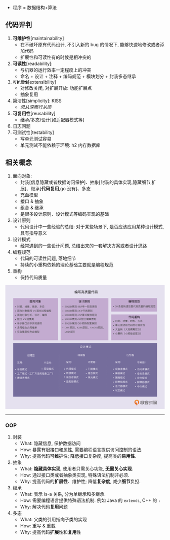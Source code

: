 - 程序 = 数据结构+算法

## 代码评判

1. **可维护性**[maintainability]
   - 在不破坏原有代码设计, 不引入新的 bug 的情况下, 能够快速地修改或者添加代码
   - 扩展性和可读性有的时候是相冲突的
2. **可读性**[readability]:
   - 与机器的运行效率一定程度上的冲突
   - 命名 + 设计 + 注释 + 编码规范 + 模块划分 + 封装多态继承
3. **`可扩展性`**[extensibility]
   - 对修改关闭, 对扩展开放: 功能扩展点
   - 抽象复用
4. 简洁性[simplicity]: KISS
   - _思从深而行从简_
5. **可复用性**[reusability]
   - 继承/多态/设计[如适配器模式等]
6. 日志问题
7. 可测试性[testability]
   - 写单元测试容易
   - 单元测试不能依赖于环境: h2 内存数据库

## 相关概念

1. 面向对象:
   - 封装[信息隐藏或者数据访问保护]、抽象[封装的具体实现,隐藏细节,扩展]、继承[**代码复用**,go 没有]、多态
   - 充血模型
   - 接口 & 抽象
   - 组合 & 继承
   - 是很多设计原则、设计模式等编码实现的基础
2. 设计原则
   - 代码设计中一些经验的总结: 对于某些场景下, 是否应该应用某种设计模式, 具有指导意义
3. 设计模式
   - 经常遇到的一些设计问题, 总结出来的一套解决方案或者设计思路
4. 编程规范
   - 代码的可读性问题, 落地细节
   - 持续的小重构依赖的理论基础主要就是编程规范
5. 重构
   - 保持代码质量

![avatar](/static/image/pattern/design-guideline.png)

---

### OOP

1. 封装
   - What: 隐藏信息, 保护数据访问
   - How: 暴露有限接口和属性, 需要编程语言提供访问控制的语法.
   - Why: 提高代码可**维护**性; 降低接口复杂度, 提高类的**易用性**.
2. 抽象
   - What: **隐藏具体实现**, 使用者只需关心功能, **无需关心实现**.
   - How: 通过接口类或者抽象类实现, 特殊语法机制非必须.
   - Why: 提高代码的**扩展性**、维护性; 降低**复杂度**, 减少**细节**负担.
3. 继承
   - What: 表示 is-a 关系, 分为单继承和多继承.
   - How: 需要编程语言提供特殊语法机制. 例如 Java 的 `extends`, C++ 的 `:`
   - Why: 解决代码**复用**问题
4. 多态
   - What: 父类的引用指向子类的实现
   - How: 重写 & 重载
   - Why: 提高代码**扩展**性和**复用**性
